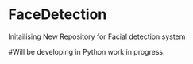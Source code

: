 # FaceDetection
Initailising New Repository for Facial detection system

#Will be developing in Python
work in progress. 

